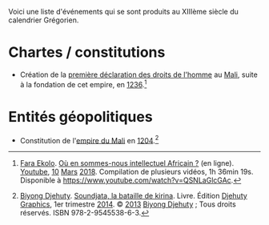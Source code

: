 <!-- TITLE: XIIIème siècle -->
<!-- SUBTITLE: Événements s'étant produit au XIIIème siècle -->

Voici une liste d'événements qui se sont produits au XIIIème siècle du calendrier Grégorien.

# Chartes / constitutions
* Création de la [première déclaration des droits de l'homme](/constitution/afrique/nord-ouest/empire/mali/charte-de-kurukanfuka) au [Mali](/geographie/empire/afrique/nord-ouest/mali), suite à la fondation de cet empire, en [1236](/histoire/date/calendrier-gregorien/par-annee/1236).[^1]

# Entités géopolitiques
* Constitution de l'[empire du Mali](/geographie/empire/afrique/nord-ouest/mali) en [1204](/histoire/date/calendrier-gregorien/par-annee/1204).[^2]


[^1]: [Fara Ekolo](https://www.youtube.com/channel/UC6-IxpEVchmoKRXDl9fMxrw). [Où en sommes-nous intellectuel Africain ?](https://www.youtube.com/watch?v=QSNLaGlcGAc) (en ligne). [Youtube](https://www.youtube.com), [10](/histoire/date/calendrier-gregorien/par-jour/10) [Mars](/histoire/date/calendrier-gregorien/par-mois/mars) [2018](/histoire/date/calendrier-gregorien/par-annee/2018). Compilation de plusieurs vidéos, 1h 36min 19s. Disponible à https://www.youtube.com/watch?v=QSNLaGlcGAc.
[^2]: [Biyong Djehuty](/personnalite/homme/ecrivain/afrique/ouest/pays/cameroun/djehuty-biyong). [Soundjata, la bataille de kirina](/ouvrage/soundjata-la-bataille-de-kirina). Livre. Édition [Djehuty Graphics](/organisme/djehuty-graphics), 1er trimestre [2014](/histoire/date/calendrier-gregorien/par-annee/2014). © [2013](/histoire/date/calendrier-gregorien/par-annee/2013) [Biyong Djehuty](/personnalite/homme/ecrivain/afrique/ouest/pays/cameroun/djehuty-biyong) ; Tous droits réservés. ISBN 978-2-9545538-6-3.
